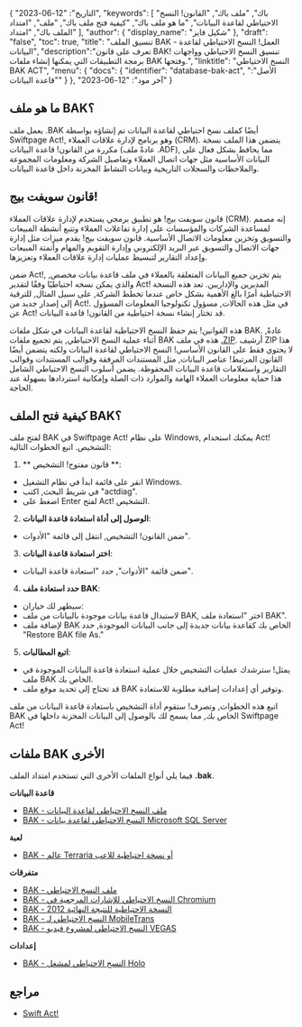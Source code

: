{
"التاريخ": "12-06-2023",
  "keywords": [
"باك",
"ملف باك",
"القانون! النسخ الاحتياطي لقاعدة البيانات",
"ما هو ملف باك",
"كيفية فتح ملف باك",
"ملف",
"امتداد الملف باك",
"امتداد"
],
  "author": {
"display_name": "شكيل فايز"
},
"draft": "false",
"toc": true,
"title": "تنسيق الملف BAK - العمل! النسخ الاحتياطي لقاعدة البيانات",
  "description":"تعرف على قانون BAK! تنسيق النسخ الاحتياطي وواجهات برمجة التطبيقات التي يمكنها إنشاء ملفات BAK وفتحها.",
"linktitle": "النسخ الاحتياطي BAK ACT",
  "menu": {
    "docs": {
      "identifier": "database-bak-act",
"الأصل": "قاعدة البيانات"
}
},
"آخر مود": "12-06-2023"
}

## ما هو ملف BAK؟

يعمل ملف .BAK أيضًا كملف نسخ احتياطي لقاعدة البيانات تم إنشاؤه بواسطة Swiftpage Act!, وهو برنامج لإدارة علاقات العملاء (CRM). يتضمن هذا الملف نسخة مكررة من القانون! قاعدة البيانات (عادةً ملف .ADF), مما يحافظ بشكل فعال على البيانات الأساسية مثل جهات اتصال العملاء وتفاصيل الشركة ومعلومات المجموعة والملاحظات والسجلات التاريخية وبيانات النشاط المخزنة داخل قاعدة البيانات.

## قانون سويفت بيج!

قانون سويفت بيج! هو تطبيق برمجي يستخدم لإدارة علاقات العملاء (CRM). إنه مصمم لمساعدة الشركات والمؤسسات على إدارة تفاعلات العملاء وتتبع أنشطة المبيعات والتسويق وتخزين معلومات الاتصال الأساسية. قانون سويفت بيج! يقدم ميزات مثل إدارة جهات الاتصال والتسويق عبر البريد الإلكتروني وإدارة التقويم والمهام وأتمتة المبيعات وإعداد التقارير لتبسيط عمليات إدارة علاقات العملاء وتعزيزها.

ضمن Act!, يتم تخزين جميع البيانات المتعلقة بالعملاء في ملف قاعدة بيانات مخصص, والذي يمكن نسخه احتياطيًا وفقًا لتقدير Act! المديرين والإداريين. تعد هذه النسخة الاحتياطية أمرًا بالغ الأهمية بشكل خاص عندما تخطط الشركة, على سبيل المثال, للترقية إلى إصدار جديد من Act!. في مثل هذه الحالات, مسؤول تكنولوجيا المعلومات المسؤول عن Act! قد تختار إنشاء نسخة احتياطية من القانون! قاعدة البيانات.

هذه القوانين! يتم حفظ النسخ الاحتياطية لقاعدة البيانات في شكل ملفات BAK. عادةً, أثناء عملية النسخ الاحتياطي, يتم تجميع ملفات BAK هذه في ملف [.ZIP](/ar/compression/zip/). أرشيف ZIP هذا لا يحتوي فقط على القانون الأساسي! النسخ الاحتياطي لقاعدة البيانات ولكنه يتضمن أيضًا القانون المرتبط! عناصر البيانات, مثل المستندات المرفقة وقوالب المستندات وقوالب التقارير واستعلامات قاعدة البيانات المحفوظة. يضمن أسلوب النسخ الاحتياطي الشامل هذا حماية معلومات العملاء الهامة والموارد ذات الصلة وإمكانية استردادها بسهولة عند الحاجة.

## كيفية فتح الملف BAK؟

لفتح ملف BAK في Swiftpage Act! على نظام Windows, يمكنك استخدام Act! التشخيص. اتبع الخطوات التالية:

1. ** قانون مفتوح! التشخيص **:
- انقر على قائمة ابدأ في نظام التشغيل Windows.
- في شريط البحث, اكتب "actdiag".
- اضغط على Enter لفتح Act! التشخيص.

2. **الوصول إلى أداة استعادة قاعدة البيانات**:
- ضمن القانون! التشخيص, انتقل إلى قائمة "الأدوات".

3. **اختر استعادة قاعدة البيانات**:
- ضمن قائمة "الأدوات", حدد "استعادة قاعدة البيانات".

4. **حدد استعادة ملف BAK**:
- سيظهر لك خياران:
- لاستبدال قاعدة بيانات موجودة بالبيانات من ملف BAK, اختر "استعادة ملف BAK".
- لإضافة ملف BAK الخاص بك كقاعدة بيانات جديدة إلى جانب البيانات الموجودة, حدد "Restore BAK file As."

5. **اتبع المطالبات**:
- يمثل! سترشدك عمليات التشخيص خلال عملية استعادة قاعدة البيانات الموجودة في ملف BAK الخاص بك.
- قد تحتاج إلى تحديد موقع ملف BAK وتوفير أي إعدادات إضافية مطلوبة للاستعادة.

اتبع هذه الخطوات, وتصرف! ستقوم أداة التشخيص باستعادة قاعدة البيانات من ملف BAK الخاص بك, مما يسمح لك بالوصول إلى البيانات المخزنة داخلها في Swiftpage Act!

## ملفات BAK الأخرى

فيما يلي أنواع الملفات الأخرى التي تستخدم امتداد الملف **.bak**.

**قاعدة البيانات**
- [BAK - ملف النسخ الاحتياطي لقاعدة البيانات](/ar/database/bak/)
- [BAK - النسخ الاحتياطي لقاعدة بيانات Microsoft SQL Server](/ar/database/bak-sqlserver/)

**لعبة**
- [BAK - عالم Terraria أو نسخة احتياطية للاعب](/ar/game/bak-terraria/)

**متفرقات**
- [BAK - ملف النسخ الاحتياطي](/ar/misc/bak-backup/)
- [BAK - النسخ الاحتياطي للإشارات المرجعية في Chromium](/ar/misc/bak-chromium/)
- [BAK - النسخة الاحتياطية للنتيجة النهائية 2012](/ar/misc/bak-finale/)
- [BAK - النسخ الاحتياطي لـ MobileTrans](/ar/misc/bak-mobiletrans/)
- [BAK - النسخ الاحتياطي لمشروع فيديو VEGAS](/ar/misc/bak-vegas/)

**إعدادات**
- [BAK - النسخ الاحتياطي لمشغل Holo](/ar/settings/bak-holo/)

## مراجع
* [Swift Act!](https://en.wikipedia.org/wiki/Act!_LLC)
